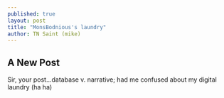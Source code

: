 ```yaml
---
published: true
layout: post
title: "MonsBodnious's laundry"
author: TN Saint (mike)
---
```


## A New Post
 Sir, your post...database v. narrative; had me confused about my digital laundry 
 (ha ha)
